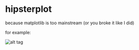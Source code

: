 hipsterplot
===========

because matplotlib is too mainstream (or you broke it like I did)

for example:

![alt tag](http://i.imgur.com/FXGs1jM.png)
